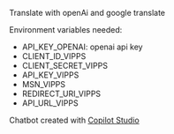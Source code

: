 Translate with openAi and google translate

Environment variables needed:

- API_KEY_OPENAI: openai api key
- CLIENT_ID_VIPPS
- CLIENT_SECRET_VIPPS
- API_KEY_VIPPS
- MSN_VIPPS
- REDIRECT_URI_VIPPS
- API_URL_VIPPS

Chatbot created with [Copilot Studio](https://copilotstudio.microsoft.com/)
